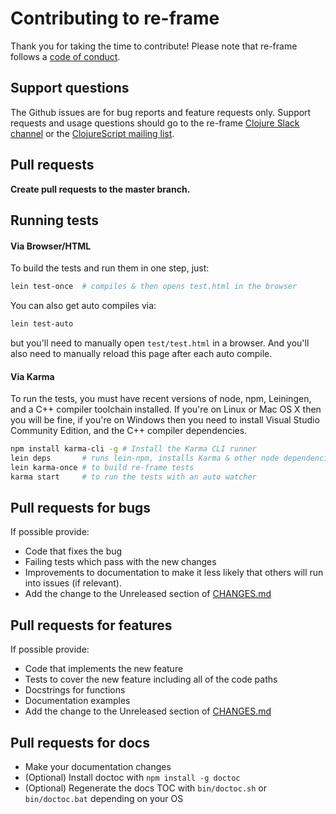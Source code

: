 # Contributing to re-frame

Thank you for taking the time to contribute! Please note that re-frame follows a [code of conduct](docs/Code-Of-Conduct.md).

## Support questions

The Github issues are for bug reports and feature requests only. Support requests and usage
questions should go to the re-frame [Clojure Slack channel](http://clojurians.net) or
the [ClojureScript mailing list](https://groups.google.com/forum/#!forum/clojurescript).

## Pull requests

**Create pull requests to the master branch.**

## Running tests

#### Via Browser/HTML

To build the tests and run them in one step, just:
```sh
lein test-once  # compiles & then opens test.html in the browser
```

You can also get auto compiles via:
```sh
lein test-auto
```
but you'll need to manually open `test/test.html` in a browser. And you'll also need to 
manually reload this page after each auto compile.

#### Via Karma

To run the tests, you must have recent versions of node, npm, Leiningen, and a C++ compiler 
toolchain installed. If you're on Linux or Mac OS X then you will be fine, 
if you're on Windows then you need to install Visual Studio Community Edition, 
and the C++ compiler dependencies.

```sh
npm install karma-cli -g # Install the Karma CLI runner
lein deps       # runs lein-npm, installs Karma & other node dependencies. Only needed the first time.
lein karma-once # to build re-frame tests
karma start     # to run the tests with an auto watcher
```

## Pull requests for bugs

If possible provide:

* Code that fixes the bug
* Failing tests which pass with the new changes
* Improvements to documentation to make it less likely that others will run into issues (if relevant).
* Add the change to the Unreleased section of [CHANGES.md](CHANGES.md)

## Pull requests for features

If possible provide:

* Code that implements the new feature
* Tests to cover the new feature including all of the code paths
* Docstrings for functions
* Documentation examples
* Add the change to the Unreleased section of [CHANGES.md](CHANGES.md)

## Pull requests for docs

* Make your documentation changes
* (Optional) Install doctoc with `npm install -g doctoc`
* (Optional) Regenerate the docs TOC with `bin/doctoc.sh` or `bin/doctoc.bat` depending on your OS
